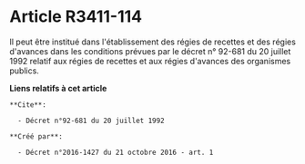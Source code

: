 # Article R3411-114

Il peut être institué dans l'établissement des régies de recettes et des régies d'avances dans les conditions prévues par le 
décret n° 92-681 du 20 juillet 1992
relatif aux régies de recettes et aux régies d'avances des organismes publics.

**Liens relatifs à cet article**

	**Cite**:

	  - Décret n°92-681 du 20 juillet 1992

	**Créé par**:

	  - Décret n°2016-1427 du 21 octobre 2016 - art. 1
